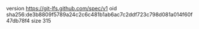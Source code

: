 version https://git-lfs.github.com/spec/v1
oid sha256:de3b8809f5789a24c2c6c481b1ab6ac7c2ddf723c798d081a014f60f47db78f4
size 315
